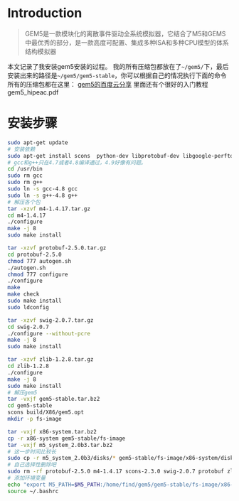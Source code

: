 # Introduction
>GEM5是一款模块化的离散事件驱动全系统模拟器，它结合了M5和GEMS中最优秀的部分，是一款高度可配置、集成多种ISA和多种CPU模型的体系结构模拟器

本文记录了我安装gem5安装的过程。
我的所有压缩包都放在了`~/gem5/`下，最后安装出来的路径是`~/gem5/gem5-stable`，你可以根据自己的情况执行下面的命令
所有的压缩包都在这里：
[gem5的百度云分享](http://pan.baidu.com/s/1dFe4whV)
里面还有个很好的入门教程gem5_hipeac.pdf
# 安装步骤
```bash
sudo apt-get update
# 安装依赖
sudo apt-get install scons  python-dev libprotobuf-dev libgoogle-perftools-dev texinfo protobuf-compiler libprotoc-dev autoconf automake libtool
# gcc和g++只在4.7或者4.8编译通过，4.9好像有问题。
cd /usr/bin
sudo rm gcc
sudo rm g++
sudo ln -s gcc-4.8 gcc
sudo ln -s g++-4.8 g++
# 解压各个包
tar -xzvf m4-1.4.17.tar.gz
cd m4-1.4.17
./configure
make -j 8
sudo make install

tar -xzvf protobuf-2.5.0.tar.gz
cd protobuf-2.5.0
chmod 777 autogen.sh
./autogen.sh
chmod 777 configure
./configure
make
make check
sudo make install
sudo ldconfig

tar -xzvf swig-2.0.7.tar.gz
cd swig-2.0.7
./configure --without-pcre 
make -j 8
sudo make install

tar -xzvf zlib-1.2.8.tar.gz
cd zlib-1.2.8
./configure 
make -j 8
sudo make install
# 解压gem5
tar -vxjf gem5-stable.tar.bz2
cd gem5-stable
scons build/X86/gem5.opt
mkdir -p fs-image

tar -vxjf x86-system.tar.bz2
cp -r x86-system gem5-stable/fs-image
tar -vxjf m5_system_2.0b3.tar.bz2
# 这一步时间比较长
sudo cp -r m5_system_2.0b3/disks/* gem5-stable/fs-image/x86-system/disks/
# 自己选择性删除吧
sudo rm -rf protobuf-2.5.0 m4-1.4.17 scons-2.3.0 swig-2.0.7 protobuf zlib-1.2.8 x86-system m5_system_2.0b3 x86-system.tar.bz2 m5_system_2.0b3.tar.bz2 scons-2.3.0.tar.gz zlib-1.2.8.tar.gz swig-2.0.7.tar.gz m4-1.4.17.tar.gz protobuf-2.5.0.tar.gz gem5-stable.tar.bz2
# 添加环境变量
echo "export M5_PATH=$M5_PATH:/home/find/gem5/gem5-stable/fs-image/x86-system">>~/.bashrc
source ~/.bashrc
```
